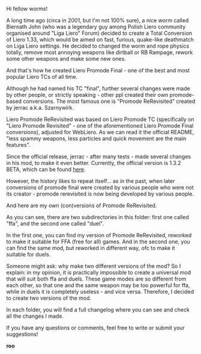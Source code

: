 Hi fellow worms!

A long time ago (circa in 2001, but I'm not 100% sure), a nice worm called Biernath John (who was a legendary guy among Polish Liero community organised around "Liga Liero" Forum) decided to create a Total Conversion of Liero 1.33,  which would be aimed on fast, furious, quake-like deathmatch on Liga Liero settings. He decided to changed the worm and rope physics totally, remove most annoying weapons like dirtball or RB Rampage, rework some other weapons and make some new ones.

And that's how he created Liero Promode Final - one of the best and most popular Liero TCs of all time.

Although he had named his TC "final", further several changes were made by other people, or strictly speaking - other ppl created their own promode-based conversions. The most famous one is "Promode ReRevisited" created by jerrac a.k.a. Szarnywirk.

Liero Promode ReRevisited was based on Liero Promode TC (specifically on "Liero Promode Revisited" - one of the aforementioned Liero Promode Final conversions), adjusted for WebLiero. As we can read it the official README, "less spammy weapons, less particles and quick movement are the main features".

Since the official release, jerrac - after many tests - made several changes in his mod, to make it even better. Currently, the official version is 1.3.2 BETA, which can be found [here](https://gitlab.com/webliero/webliero-mods/-/tree/master/ReRevisited).

However, the history likes to repeat itself... as in the past, when later conversions of promode final were created by various people who were not its creator - promode rerevisited is now being developed by various people.

And here are my own (con)versions of Promode ReRevisited.

As you can see, there are two subdirectories in this folder: first one called "ffa", and the second one called "duel".

In the first one, you can find my version of Promode ReRevisited, reworked to make it suitable for FFA (free for all) games. And in the second one, you can find the same mod, but reworked in different way, ofc to make it suitable for duels.

Someone might ask: why make two different versions of the mod? So I explain: in my opinion, it is practically impossible to create a universal mod that will suit both ffa and duels. These game modes are so different from each other, so that one and the same weapon may be too powerful for ffa, while in duels it is completely useless - and vice versa. Therefore, I decided to create two versions of the mod.

In each folder, you will find a full changelog where you can see and check all the changes I made.

If you have any questions or comments, feel free to write or submit your suggestions!

**roo**
